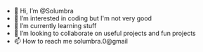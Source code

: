 - 👋 Hi, I’m @Solumbra
- 👀 I’m interested in coding but I'm not very good
- 🌱 I’m currently learning stuff
- 💞️ I’m looking to collaborate on useful projects and fun projects
- 📫 How to reach me solumbra.0@gmail

<!---
Solumbra/Solumbra is a ✨ special ✨ repository because its `README.md` (this file) appears on your GitHub profile.
You can click the Preview link to take a look at your changes.
--->
